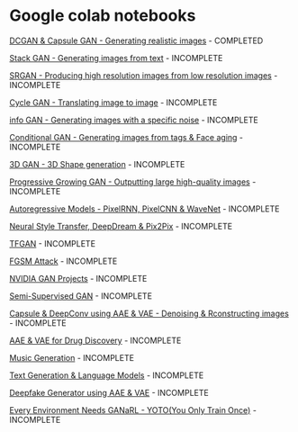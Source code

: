 
# Google colab notebooks

[DCGAN & Capsule GAN - Generating realistic images](https://colab.research.google.com/drive/1HQ9f0REbOdKA1DXLzA671hnBSLUj7xGQ) - COMPLETED

[Stack GAN - Generating images from text](https://colab.research.google.com/drive/1vN89zBmv_Q3PaQwMNLVvNEYGHKvEk0RP) - INCOMPLETE

[SRGAN - Producing high resolution images from low resolution images](https://colab.research.google.com/drive/1Kus8TesjD8X3lAB-2HxtViZU_kidcgSR) - INCOMPLETE

[Cycle GAN - Translating image to image](https://colab.research.google.com/drive/1vvSdzYoLVVA49m9hC-ilQNn0ie2gWvp8) - INCOMPLETE

[info GAN - Generating images with a specific noise](https://colab.research.google.com/drive/1kHswPw1pnuawxfpF5c0MbetELcLUMNVy) - INCOMPLETE

[Conditional GAN - Generating images from tags & Face aging](https://colab.research.google.com/drive/1DfFKHL2mMlkV9-okhF83yL9I8GmHZ4xD) - INCOMPLETE

[3D GAN - 3D Shape generation](https://colab.research.google.com/drive/1MD-Oji7mBzFx4FqfO6di23CXRhYWvKFv) - INCOMPLETE

[Progressive Growing GAN - Outputting large high-quality images](https://colab.research.google.com/drive/1ab2qU_UuwyErxkkBD63_aMm6CjAW9Rl3) - INCOMPLETE

[Autoregressive Models - PixelRNN, PixelCNN & WaveNet](https://colab.research.google.com/drive/1zRPyNPE8odlg6OYzUa0K-SBPyb_-mxx3) - INCOMPLETE

[Neural Style Transfer, DeepDream & Pix2Pix](https://colab.research.google.com/drive/1yoIgGFmZG6T6wjmjNt3jYDoh-P6L-wOK) - INCOMPLETE

[TFGAN](https://colab.research.google.com/drive/1AVSNeBotwiqfS6_XbJi4viFzbMH5G4lF) - INCOMPLETE

[FGSM Attack](https://colab.research.google.com/drive/1znS-Da11ZekzxiQ5LpBRwI4Km6Zzf1SG) - INCOMPLETE

[NVIDIA GAN Projects](https://colab.research.google.com/drive/1dOtWhLo1Jqb05aG2BjPk5kQOxCGfI5Pi) - INCOMPLETE

[Semi-Supervised GAN](https://colab.research.google.com/drive/1ixlMO49sX72JmnVjnJ-yG7fIXVvLZKoh) - INCOMPLETE

[Capsule & DeepConv using AAE & VAE - Denoising & Rconstructing images](https://colab.research.google.com/drive/1ST90cnpUPIzU7L71jgLSl2gYucaumGJL) - INCOMPLETE

[AAE & VAE for Drug Discovery](https://colab.research.google.com/drive/1vHJsh08o7I_IiU8vwobNvi-JUFfVPGWw) - INCOMPLETE

[Music Generation](https://colab.research.google.com/drive/1sZ3TvwEuf0utYVOmxpybYFhkMOln92Ia) - INCOMPLETE

[Text Generation & Language Models](https://colab.research.google.com/drive/1YEv_jKfJK_vkEanBdlrkaFWmZjKeSVkz) - INCOMPLETE

[Deepfake Generator using AAE & VAE](https://colab.research.google.com/drive/1mufLNilk8ixSC8FYkeUzblyp4g7o6NOh) - INCOMPLETE

[Every Environment Needs GANaRL - YOTO(You Only Train Once)](https://colab.research.google.com/drive/1OOttboitAThA2FKAsUKwJQlMfrdRxVlH) - INCOMPLETE






